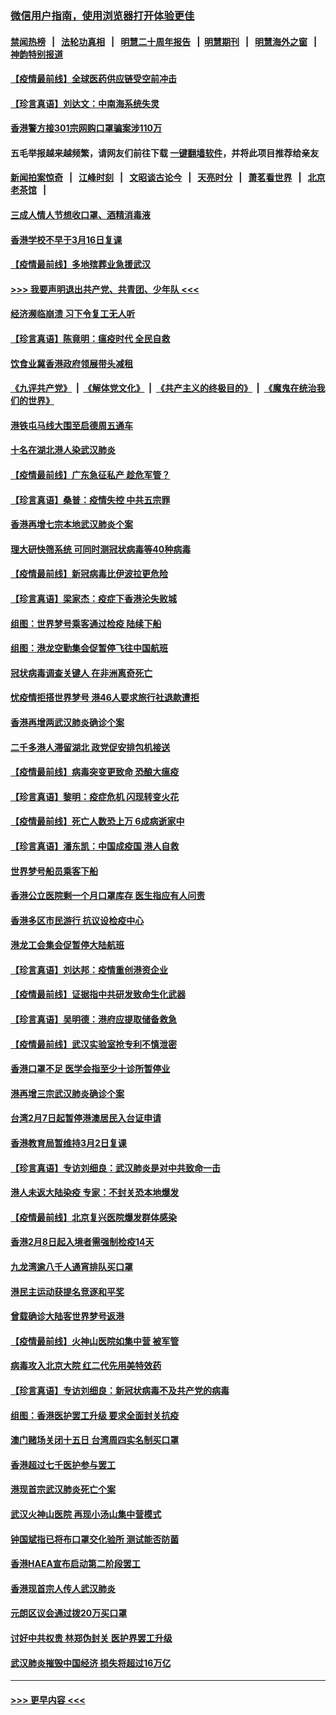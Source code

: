 ### [微信用户指南，使用浏览器打开体验更佳](https://github.com/gfw-breaker/banned-news1/blob/master/indexes/wechat-guide.md?t=0)
#### [禁闻热榜](热点新闻.md?t=0)  &nbsp;&nbsp;|&nbsp;&nbsp; [法轮功真相](https://github.com/gfw-breaker/truth/blob/master/README.md?t=0) &nbsp;&nbsp;|&nbsp;&nbsp; [明慧二十周年报告](https://github.com/gfw-breaker/mh-reports/blob/master/README.md?t=0) &nbsp;&nbsp;|&nbsp;&nbsp;[明慧期刊](https://github.com/gfw-breaker/mh-qikan) &nbsp;&nbsp;|&nbsp;&nbsp; [明慧海外之窗](https://github.com/gfw-breaker/mh-news/blob/master/README.md?t=0) &nbsp;&nbsp;|&nbsp;&nbsp; [神韵特别报道](https://github.com/gfw-breaker/mh-news/blob/master/shenyun.md?t=0)
#### [【疫情最前线】全球医药供应链受空前冲击](../pages/nsc415/n11869614.md?t=02170355) 
#### [【珍言真语】刘达文：中南海系统失灵](../pages/nsc415/n11869465.md?t=02170355) 
#### [香港警方接301宗网购口罩骗案涉110万](../pages/nsc415/n11867572.md?t=02170355) 
#### 五毛举报越来越频繁，请网友们前往下载 [一键翻墙软件](https://github.com/gfw-breaker/ssr-accounts)，并将此项目推荐给亲友
#### [新闻拍案惊奇](https://github.com/gfw-breaker/banned-news1/blob/master/pages/link4.md) &nbsp;&nbsp;|&nbsp;&nbsp; [江峰时刻](https://github.com/gfw-breaker/banned-news1/blob/master/pages/link4.md) &nbsp;&nbsp;|&nbsp;&nbsp; [文昭谈古论今](https://github.com/gfw-breaker/banned-news1/blob/master/pages/link4.md) &nbsp;&nbsp;|&nbsp;&nbsp; [天亮时分](https://github.com/gfw-breaker/banned-news1/blob/master/pages/link4.md) &nbsp;&nbsp;|&nbsp;&nbsp; [萧茗看世界](https://github.com/gfw-breaker/banned-news1/blob/master/pages/link4.md) &nbsp;&nbsp;|&nbsp;&nbsp; [北京老茶馆](https://github.com/gfw-breaker/banned-news1/blob/master/pages/link4.md) &nbsp;&nbsp;|&nbsp;&nbsp; 
#### [三成人情人节想收口罩、酒精消毒液](../pages/nsc415/n11867523.md?t=02170355) 
#### [香港学校不早于3月16日复课](../pages/nsc415/n11867498.md?t=02170355) 
#### [【疫情最前线】多地殡葬业急援武汉](../pages/nsc415/n11866914.md?t=02170355) 
#### [>>> 我要声明退出共产党、共青团、少年队 <<<](https://github.com/begood0513/goodnews/blob/master/quit/letter.md) 
#### [经济濒临崩溃 习下令复工无人听](../pages/nsc415/n11867269.md?t=02170355) 
#### [【珍言真语】陈竟明：瘟疫时代 全民自救](../pages/nsc415/n11866765.md?t=02170355) 
#### [饮食业冀香港政府领展带头减租](../pages/nsc415/n11864876.md?t=02170355) 
#### [《九评共产党》](https://github.com/begood0513/9ping.md/blob/master/README.md) &nbsp;|&nbsp; [《解体党文化》](../../../../jtdwh.md/blob/master/README.md)  &nbsp;|&nbsp; [《共产主义的终极目的》](../../../../gczydzjmd.md/blob/master/README.md) &nbsp;|&nbsp; [《魔鬼在统治我们的世界》](../../../../mgztzwmdsj.md/blob/master/README.md) 
#### [港铁屯马线大围至启德周五通车](../pages/nsc415/n11864842.md?t=02170355) 
#### [十名在湖北港人染武汉肺炎](../pages/nsc415/n11864807.md?t=02170355) 
#### [【疫情最前线】广东急征私产 趁危军管？](../pages/nsc415/n11864205.md?t=02170355) 
#### [【珍言真语】桑普：疫情失控 中共五宗罪](../pages/nsc415/n11864157.md?t=02170355) 
#### [香港再增七宗本地武汉肺炎个案](../pages/nsc415/n11862405.md?t=02170355) 
#### [理大研快筛系统 可同时测冠状病毒等40种病毒](../pages/nsc415/n11862376.md?t=02170355) 
#### [【疫情最前线】新冠病毒比伊波拉更危险](../pages/nsc415/n11862199.md?t=02170355) 
#### [【珍言真语】梁家杰：疫症下香港沦失败城](../pages/nsc415/n11861588.md?t=02170355) 
#### [组图：世界梦号乘客通过检疫 陆续下船](../pages/nsc415/n11858302.md?t=02170355) 
#### [组图：港龙空勤集会促暂停飞往中国航班](../pages/nsc415/n11858190.md?t=02170355) 
#### [冠状病毒调查关键人 在非洲离奇死亡](../pages/nsc415/n11859798.md?t=02170355) 
#### [忧疫情拒搭世界梦号 港46人要求旅行社退款遭拒](../pages/nsc415/n11859849.md?t=02170355) 
#### [香港再增两武汉肺炎确诊个案](../pages/nsc415/n11859833.md?t=02170355) 
#### [二千多港人滞留湖北 政党促安排包机接送](../pages/nsc415/n11859831.md?t=02170355) 
#### [【疫情最前线】病毒突变更致命 恐酿大瘟疫](../pages/nsc415/n11859604.md?t=02170355) 
#### [【珍言真语】黎明：疫症危机 闪现转变火花](../pages/nsc415/n11859199.md?t=02170355) 
#### [【疫情最前线】死亡人数恐上万 6成病逝家中](../pages/nsc415/n11856687.md?t=02170355) 
#### [【珍言真语】潘东凯：中国成疫国 港人自救](../pages/nsc415/n11856962.md?t=02170355) 
#### [世界梦号船员乘客下船](../pages/nsc415/n11856883.md?t=02170355) 
#### [香港公立医院剩一个月口罩库存 医生指应有人问责](../pages/nsc415/n11856875.md?t=02170355) 
#### [香港多区市民游行 抗议设检疫中心](../pages/nsc415/n11856866.md?t=02170355) 
#### [港龙工会集会促暂停大陆航班](../pages/nsc415/n11856840.md?t=02170355) 
#### [【珍言真语】刘达邦：疫情重创港资企业](../pages/nsc415/n11854274.md?t=02170355) 
#### [【疫情最前线】证据指中共研发致命生化武器](../pages/nsc415/n11853087.md?t=02170355) 
#### [【珍言真语】吴明德：港府应提取储备救急](../pages/nsc415/n11852734.md?t=02170355) 
#### [【疫情最前线】武汉实验室抢专利不慎泄密](../pages/nsc415/n11850310.md?t=02170355) 
#### [香港口罩不足 医学会指至少十诊所暂停业](../pages/nsc415/n11850301.md?t=02170355) 
#### [港再增三宗武汉肺炎确诊个案](../pages/nsc415/n11850328.md?t=02170355) 
#### [台湾2月7日起暂停港澳居民入台证申请](../pages/nsc415/n11850304.md?t=02170355) 
#### [香港教育局暂维持3月2日复课](../pages/nsc415/n11850260.md?t=02170355) 
#### [【珍言真语】专访刘细良：武汉肺炎是对中共致命一击](../pages/nsc415/n11849934.md?t=02170355) 
#### [港人未返大陆染疫 专家：不封关恐本地爆发](../pages/nsc415/n11848021.md?t=02170355) 
#### [【疫情最前线】北京复兴医院爆发群体感染](../pages/nsc415/n11847626.md?t=02170355) 
#### [香港2月8日起入境者需强制检疫14天](../pages/nsc415/n11847658.md?t=02170355) 
#### [九龙湾逾八千人通宵排队买口罩](../pages/nsc415/n11847647.md?t=02170355) 
#### [港民主运动获提名竞逐和平奖](../pages/nsc415/n11847633.md?t=02170355) 
#### [曾载确诊大陆客世界梦号返港](../pages/nsc415/n11847608.md?t=02170355) 
#### [【疫情最前线】火神山医院如集中营 被军管](../pages/nsc415/n11847524.md?t=02170355) 
#### [病毒攻入北京大院 红二代先用美特效药](../pages/nsc415/n11847427.md?t=02170355) 
#### [【珍言真语】专访刘细良：新冠状病毒不及共产党的病毒](../pages/nsc415/n11847164.md?t=02170355) 
#### [组图：香港医护罢工升级 要求全面封关抗疫](../pages/nsc415/n11844107.md?t=02170355) 
#### [澳门赌场关闭十五日 台湾周四实名制买口罩](../pages/nsc415/n11845083.md?t=02170355) 
#### [香港超过七千医护参与罢工](../pages/nsc415/n11845051.md?t=02170355) 
#### [港现首宗武汉肺炎死亡个案](../pages/nsc415/n11844998.md?t=02170355) 
#### [武汉火神山医院 再现小汤山集中营模式](../pages/nsc415/n11844763.md?t=02170355) 
#### [钟国斌指已将布口罩交化验所 测试能否防菌](../pages/nsc415/n11842783.md?t=02170355) 
#### [香港HAEA宣布启动第二阶段罢工](../pages/nsc415/n11842723.md?t=02170355) 
#### [香港现首宗人传人武汉肺炎](../pages/nsc415/n11842766.md?t=02170355) 
#### [元朗区议会通过拨20万买口罩](../pages/nsc415/n11842754.md?t=02170355) 
#### [讨好中共权贵 林郑伪封关 医护界罢工升级](../pages/nsc415/n11842359.md?t=02170355) 
#### [武汉肺炎摧毁中国经济 损失将超过16万亿](../pages/nsc415/n11839723.md?t=02170355) 

----
#### [ >>> 更早内容 <<< ](../indexes/nsc415-earlier.md)
